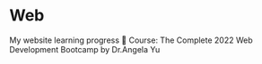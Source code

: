 # Web
My website learning progress
🚨 Course: The Complete 2022 Web Development Bootcamp by Dr.Angela Yu
